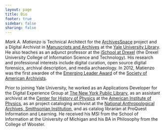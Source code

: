 ```yaml
---
layout: page
title: Bio
footer: true
sidebar: false
sharing: false
---
```


*Mark A. Matienzo* is Technical Architect for the [ArchivesSpace](http://archivesspace.org) project and a Digital Archivist in [Manuscripts and Archives](http://www.library.yale.edu/mssa/) at the [Yale University Library](http://www.library.yale.edu/). He also teaches as an adjunct professor at the [iSchool at Drexel](http://ischool.drexel.edu/) (the Drexel University College of Information Science and Technology). His research and professional interests include digital curation, open source digital forensics, archival description, and media archaeology. In 2012, Matienzo was the first awardee of the [Emerging Leader Award](http://www2.archivists.org/governance/handbook/section12-emerging-leader) of the [Society of American Archivists](http://www2.archivists.org/).

Prior to joining Yale University, he worked as an Applications Developer for the Digital Experience Group at [The New York Public Library](http://www.nypl.org), as an assistant archivist at the [Center for History of Physics](http://www.aip.org/history/) at the [American Institute of Physics](http://www.aip.org/), as an project cataloging archivist at the [National Anthropological Archives, Smithsonian Institution](http://www.nmnh.si.edu/naa/), and as catalog librarian at ProQuest Information and Learning. He received his MSI from the School of Information at the University of Michigan and his BA in Philosophy from the College of Wooster.